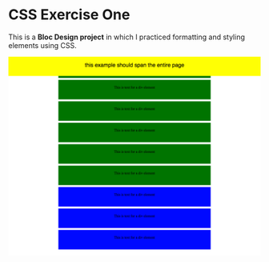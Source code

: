 # CSS Exercise One

This is a **Bloc Design project** in which I practiced formatting and styling elements using CSS.

![css-exercise-one screenshot](https://github.com/lucianchung/lucianchung.github.io/blob/master/images/github-screenshots/css-1.png?raw=true)

